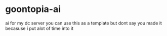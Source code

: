 # goontopia-ai
ai for my dc server
you can use this as a template but dont say you made it becasuse i put alot of time into it
